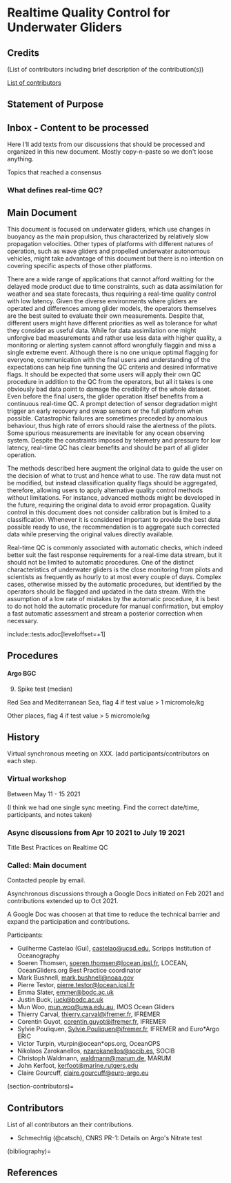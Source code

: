 # Realtime Quality Control for Underwater Gliders

## Credits

(List of contributors including brief description of the contribution(s))

[List of contributors](section-contributors)

## Statement of Purpose

## Inbox - Content to be processed

Here I'll add texts from our discussions that should be processed and organized
in this new document. Mostly copy-n-paste so we don't loose anything.

Topics that reached a consensus

### What defines real-time QC?

## Main Document

<!-- Underwater gliders only -->
This document is focused on underwater gliders, which use changes in buoyancy as the main propulsion, thus characterized by relatively slow propagation velocities.
Other types of platforms with different natures of operation, such as wave gliders and propelled underwater autonomous vehicles, might take advantage of this document but there is no intention on covering specific aspects of those other platforms.

<!-- Why should we do RTQC? -->
There are a wide range of applications that cannot afford waitting for the delayed mode product due to time constraints, such as data assimilation for weather and sea state forecasts, thus requiring a real-time quality control with low latency. Given the diverse environments where gliders are operated and differences among glider models, the operators themselves are the best suited to evaluate their own measurements. Despite that, different users might have different priorities as well as tolerance for what they consider as useful data. While for data assimilation one might unforgive bad measurements and rather use less data with higher quality, a monitoring or alerting system cannot afford wrongfully flaggin and miss a single extreme event. Although there is no one unique optimal flagging for everyone, communication with the final users and understanding of the expectations can help fine tunning the QC criteria and desired informative flags. It should be expected that some users will apply their own QC procedure in addition to the QC from the operators, but all it takes is one obviously bad data point to damage the credibility of the whole dataset. Even before the final users, the glider operation itlsef benefits from a continuous real-time QC. A prompt detection of sensor degradation might trigger an early recovery and swap sensors or the full platform when possible. Catastrophic failures are sometimes preceded by anomalous behaviour, thus high rate of errors should raise the alertness of the pilots. Some spurious measurements are inevitable for any ocean observing system. Despite the constraints imposed by telemetry and pressure for low latency, real-time QC has clear benefits and should be part of all glider operation.

<!-- Do not modify the original data -->
The methods described here augment the original data to guide the user on the decision of what to trust and hence what to use. The raw data must not be modified, but instead  classification quality flags should be aggregated, therefore, allowing users to apply alternative quality control methods without limitations. For instance, advanced methods might be developed in the future, requiring the original data to avoid error propagation. Quality control in this document does not consider calibration but is limited to a classification. Whenever it is considered important to provide the best data possible ready to use, the recommendation is to aggregate such corrected data while preserving the original values directly available.

<!-- Do not limit to automatic procedures -->
Real-time QC is commonly associated with automatic checks, which indeed better suit the fast response requirements for a real-time data stream, but it should not be limited to automatic procedures. One of the distinct characteristics of underwater gliders is the close monitoring from pilots and scientists as frequently as hourly to at most every couple of days. 
Complex cases, otherwise missed by the automatic procedures, but identified by the operators should be flagged and updated in the data stream. With the assumption of a low rate of mistakes by the automatic procedure, it is best to do not hold the automatic procedure for manual confirmation, but employ a fast automatic assessment and stream a posterior correction when necessary.

include::tests.adoc[leveloffset=+1]

## Procedures

#### Argo BGC

9. Spike test (median)

Red Sea and Mediterranean Sea, flag 4 if test value > 1 micromole/kg

Other places, flag 4 if test value > 5 micromole/kg

## History

Virtual synchronous meeting on XXX.
(add participants/contributors on each step.

### Virtual workshop

Between May 11 - 15 2021

(I think we had one single sync meeting. Find the correct date/time, participants, and notes taken)

### Async discussions from Apr 10 2021 to July 19 2021
Title Best Practices on Realtime QC

### Called: Main document

Contacted people by email.

Asynchronous discussions through a Google Docs initiated on Feb 2021 and contributions extended up to Oct 2021.

A Google Doc was choosen at that time to reduce the technical barrier and expand
the participation and contributions.

Participants:

* Guilherme Castelao (Gui), castelao@ucsd.edu, Scripps Institution of Oceanography
* Soeren Thomsen, soeren.thomsen@locean.ipsl.fr,	LOCEAN, OceanGliders.org Best Practice coordinator
* Mark Bushnell, mark.bushnell@noaa.gov
* Pierre Testor, pierre.testor@locean.ipsl.fr
* Emma Slater, emmer@bodc.ac.uk
* Justin Buck, juck@bodc.ac.uk
* Mun Woo, mun.woo@uwa.edu.au,	IMOS Ocean Gliders
* Thierry Carval, thierry.carval@ifremer.fr, IFREMER
* Corentin Guyot, corentin.guyot@ifremer.fr, IFREMER
* Sylvie Pouliquen, Sylvie.Pouliquen@ifremer.fr, IFREMER and Euro*Argo ERIC
* Victor Turpin, vturpin@ocean*ops.org, OceanOPS
* Nikolaos Zarokanellos, nzarokanellos@socib.es, SOCIB
* Christoph Waldmann, waldmann@marum.de, MARUM
* John Kerfoot, kerfoot@marine.rutgers.edu
* Claire Gourcuff, claire.gourcuff@euro-argo.eu

(section-contributors)=
## Contributors

List of all contributors an their contributions.

*  Schmechtig (@catsch), CNRS
   PR-1: Details on Argo's Nitrate test

(bibliography)=
## References
```{bibliography}
```
